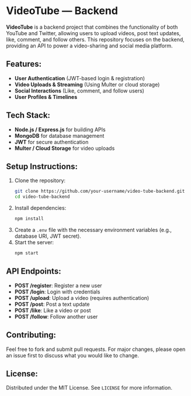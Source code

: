 # VideoTube — Backend

**VideoTube** is a backend project that combines the functionality of both YouTube and Twitter, allowing users to upload videos, post text updates, like, comment, and follow others. This repository focuses on the backend, providing an API to power a video-sharing and social media platform.

## Features:
- **User Authentication** (JWT-based login & registration)
- **Video Uploads & Streaming** (Using Multer or cloud storage)
- **Social Interactions** (Like, comment, and follow users)
- **User Profiles & Timelines**

## Tech Stack:
- **Node.js / Express.js** for building APIs
- **MongoDB** for database management
- **JWT** for secure authentication
- **Multer / Cloud Storage** for video uploads

## Setup Instructions:
1. Clone the repository:
    ```bash
    git clone https://github.com/your-username/video-tube-backend.git
    cd video-tube-backend
    ```
2. Install dependencies:
    ```bash
    npm install
    ```
3. Create a `.env` file with the necessary environment variables (e.g., database URI, JWT secret).
4. Start the server:
    ```bash
    npm start
    ```

## API Endpoints:
- **POST /register**: Register a new user
- **POST /login**: Login with credentials
- **POST /upload**: Upload a video (requires authentication)
- **POST /post**: Post a text update
- **POST /like**: Like a video or post
- **POST /follow**: Follow another user

## Contributing:
Feel free to fork and submit pull requests. For major changes, please open an issue first to discuss what you would like to change.

## License:
Distributed under the MIT License. See `LICENSE` for more information.